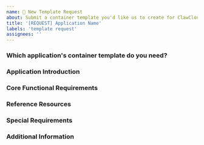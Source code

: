 ```yaml
---
name: 🚀 New Template Request
about: Submit a container template you'd like us to create for ClawCloud Run
title: '[REQUEST] Application Name'
labels: 'template request'
assignees: ''
---
```


### Which application's container template do you need?
<!-- Clearly state the application name, e.g., "Nextcloud", "Jellyfin", etc. -->

### Application Introduction
<!-- Briefly describe the application's purpose or provide its official website link -->
<!-- Example: Jellyfin is an open-source media server, official website: https://jellyfin.org/ -->

### Core Functional Requirements
<!-- List the essential features you expect the template to include -->
<!-- Example:
- [ ] PostgreSQL database support
- [ ] Built-in reverse proxy configuration
- [ ] Persistent file storage
- [ ] Automatic SSL certificate setup
-->

### Reference Resources
<!-- Provide resources that can assist development -->
<!-- Example:
- Official Docker image: `docker.io/jellyfin/jellyfin`
- Configuration documentation: https://jellyfin.org/docs/
- Similar project reference: https://github.com/xxx
-->

### Special Requirements
<!-- Please specify if you have any of the following requirements:
1. Specific version requirements
2. Plugins/extensions to be integrated
3. Special hardware needs (GPU/ARM architecture, etc.)
4. Preset environment variables
-->

### Additional Information
<!-- Any other supplementary details -->
<!-- We strongly recommend including your ClawCloud Run ID. Issues with provided Run IDs will be prioritized -->
